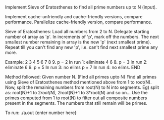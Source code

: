 Implement Sieve of Eratosthenes to find all prime numbers up to N (input).

Implement cache-unfriendly and cache-friendly versions, compare performance.
Parallelize cache-friendly version, compare performance.


Sieve of Eratosthenes:
Load all numbers from 2 to N.
Delegate starting number of array as 'p'. 
In increments of 'p', mark off the numbers.
The next smallest number remaining in array is the new 'p' (next smallest prime).
Repeat till you can't find any new 'p', i.e. can't find next smallest prime any more.

Example:
2 3 4 5 6 7 8 9.  		p = 2
In run 1: eliminate 4 6 8. 	p = 3
In run 2: eliminate 6 9.	p = 5
In run 3: no elims		p = 7
In run 4: no elims. 		END


Method followed:
Given number N. (Find all primes upto N)
Find all primes using Sieve of Eratosthenes method mentioned above from 1 to root(N).
Now, split the remaining numbers from root(N) to N into segments. 
Eg) split as: root(N)+1 to 2*root(N), 2*root(N)+1 to 3*root(N) and so on...
Use the primes computed from 1 to root(N) to filter out all composite numbers present in the segments.
The numbers that still remain will be primes.

To run:
./a.out {enter number here}
